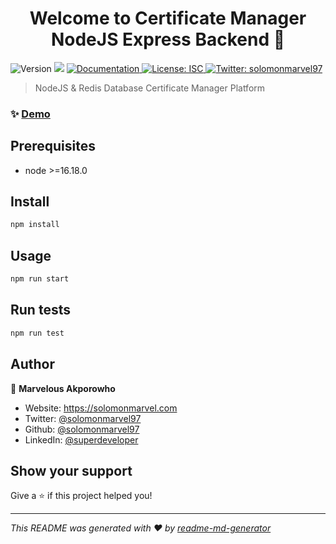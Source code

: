 <h1 align="center">Welcome to Certificate Manager NodeJS Express Backend 👋</h1>
<p>
  <img alt="Version" src="https://img.shields.io/badge/version-1.0.0-blue.svg?cacheSeconds=2592000" />
  <img src="https://img.shields.io/badge/node-%3E%3D16.18.0-blue.svg" />
  <a href="https://upages.xyz/cert-managr/documentation" target="_blank">
    <img alt="Documentation" src="https://img.shields.io/badge/documentation-yes-brightgreen.svg" />
  </a>
  <a href="#" target="_blank">
    <img alt="License: ISC" src="https://img.shields.io/badge/License-ISC-yellow.svg" />
  </a>
  <a href="https://twitter.com/solomonmarvel97" target="_blank">
    <img alt="Twitter: solomonmarvel97" src="https://img.shields.io/twitter/follow/solomonmarvel97.svg?style=social" />
  </a>
</p>

> NodeJS & Redis Database Certificate Manager Platform

### ✨ [Demo](https://upages.xyz/cert-managr)

## Prerequisites

- node >=16.18.0

## Install

```sh
npm install
```

## Usage

```sh
npm run start
```

## Run tests

```sh
npm run test
```

## Author

👤 **Marvelous Akporowho**

* Website: https://solomonmarvel.com
* Twitter: [@solomonmarvel97](https://twitter.com/solomonmarvel97)
* Github: [@solomonmarvel97](https://github.com/solomonmarvel97)
* LinkedIn: [@superdeveloper](https://linkedin.com/in/superdeveloper)

## Show your support

Give a ⭐️ if this project helped you!

***
_This README was generated with ❤️ by [readme-md-generator](https://github.com/kefranabg/readme-md-generator)_